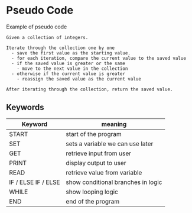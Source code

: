 # Pseudo Code #

Example of pseudo code

```
Given a collection of integers.

Iterate through the collection one by one
  - save the first value as the starting value.
  - for each iteration, compare the current value to the saved value
  - if the saved value is greater or the same
    - move to the next value in the collection
  - otherwise if the current value is greater
    - reassign the saved value as the current value

After iterating through the collection, return the saved value.
```


## Keywords ##

Keyword             | meaning
--------------------|-----------------------------------
START               | start of the program
SET                 | sets a variable we can use later
GET                 | retrieve input from user
PRINT               | display output to user
READ                | retrieve value from variable
IF / ELSE IF / ELSE | show conditional branches in logic
WHILE               | show looping logic
END                 | end of the program



